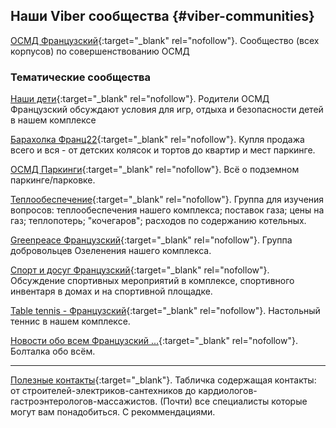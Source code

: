 
## Наши Viber сообщества {#viber-communities}

[ОСМД Французский](https://invite.viber.com/?g2=AQBn%2FPRKs7u9MUwUtmYWHg5KBHuCmKRWMTyLa%2BTFLdg5aZs7kZiljOIilCtS%2FFiK){:target="_blank" rel="nofollow"}. Сообщество (всех корпусов) по совершенствованию ОСМД

### Тематические сообщества

[Наши дети](https://invite.viber.com/?g=nMwvdUHNB0aHOCYLLf3VPTbkgvnsbWjb){:target="_blank" rel="nofollow"}. Родители ОСМД Французский обсуждают условия для игр, отдыха и безопасности детей в нашем комплексе

[Барахолка Франц22](https://invite.viber.com/?g2=AQAIe%2FRJZdUTEU0TvU2aJx0nAyJEGH%2BGUgsIK0OZjRwy5MNBWN%2BeGP6nEkS%2BWtNk){:target="_blank"  rel="nofollow"}. Купля продажа всего и вся - от детских колясок и тортов до квартир и мест паркинге.

[ОСМД Паркинги](https://invite.viber.com/?g=qhOwjRVRmEU8bLLw2nebYEtL0K0D92fd){:target="_blank"  rel="nofollow"}. Всё о подземном паркинге/парковке.

[Теплообеспечение](https://invite.viber.com/?g=HU-xMjqL3Ey01kzA_e06ZRHrT50u3Vii){:target="_blank" rel="nofollow"}. Группа для изучения вопросов: теплообеспечения нашего комплекса; поставок газа; цены на газ; теплопотерь; "кочегаров"; расходов по содержанию котельных.

[Greenpeace Французский](https://invite.viber.com/?g=z5uw-zMk9UtsleIT3TLO-YObfmqdx4fP){:target="_blank" rel="nofollow"}. Группа добровольцев Озеленения нашего комплекса.

[Спорт и досуг Французский](https://invite.viber.com/?g=M32ytQOlE01ApL9qo-NoHow6oTqdUe1v){:target="_blank"  rel="nofollow"}. Обсуждение спортивных мероприятий в комплексе, спортивного инвентаря в домах и на спортивной площадке.

[Table tennis - Французский](https://docs.google.com/forms/d/e/1FAIpQLScC7GvFulDq0RRb1TlpVJDXuwwov2bOedaAg9VW_hLUEotzew/viewform){:target="_blank" rel="nofollow"}. Настольный теннис в нашем комплексе.

[Новости обо всем Французский ...](https://invite.viber.com/?g2=AQBbYPoHMF6YkUwfsmYUxs1iCk%2BYtQl89mn0JzoengHkuWwHlWgE5ojdQSnlaLoQ){:target="_blank" rel="nofollow"}. Болталка обо всём.

***

[Полезные контакты](https://docs.google.com/spreadsheets/d/12an3paXchpLu1yqngw1FAnkEpEoVBnvyC62poDG_Qjk/){:target="_blank"}. Табличка содержащая контакты: от строителей-электриков-сантехников до кардиологов-гастроэнтерологов-массажистов. (Почти) все специалисты которые могут вам понадобиться. С рекоммендациями.
